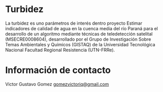 # Turbidez
 
La turbidez es uno parámetros de interés dentro proyecto Estimar indicadores de calidad de agua en la cuenca media del río Paraná para el desarrollo de un algoritmo mediante técnicas de teledetección satelital (MSECRE0008604), desarrollado por el Grupo de Investigación Sobre Temas Ambientales y Químicos (GISTAQ) de la Universidad Tecnológica Nacional Facultad Regional Resistencia (UTN-FRRe).

# Información de contacto

Victor Gustavo Gomez
gomezvictoriq@gmail.com

